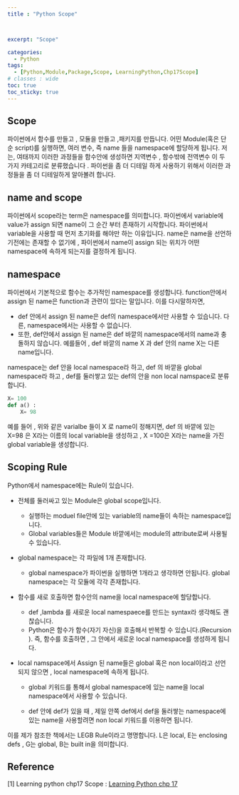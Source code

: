 ```yaml
---
title : "Python Scope"



excerpt: "Scope"

categories:
  - Python
tags:
  - [Python,Module,Package,Scope, LearningPython,Chp17Scope]
# classes : wide
toc: true
toc_sticky: true
---
```

## Scope

파이썬에서 함수를 만들고 , 모듈을 만들고 ,패키지를 만듭니다. 어떤 Module(혹은 단순 script)를 실행하면, 여러 변수, 즉 name 들을 namespace에 할당하게 됩니다. 저는, 여태까지 이러한 과정들을 함수안에 생성하면 지역변수 , 함수밖에 전역변수 이 두 가지 카테고리로 분류했습니다 . 파이썬을 좀 더 디테일 하게 사용하기 위해서 이러한 과정들을 좀 더 디테일하게 알아볼려 합니다.

## name and scope

파이썬에서 scope라는 term은 namespace를 의미합니다. 파이썬에서 variable에 value가 assign 되면 name이 그 순간 부터 존재하기 시작합니다.  파이썬에서 variable을 사용할 때 먼저 초기화를 해야만 하는 이유입니다. name은 name을 선언하기전에는 존재할 수 없기에 ,  파이썬에서 name이 assign 되는 위치가 어떤 namespace에 속하게 되는지를 결정하게 됩니다.

## namespace

파이썬에서 기본적으로 함수는 추가적인 namespace를 생성합니다. function안에서 assign 된 name은 function과 관련이 있다는 말입니다. 이를 다시말하자면,

- def 안에서 assign 된 name은 def의 namespace에서만 사용할 수 있습니다.  다른, namespace에서는 사용할 수 없습니다. 
- 또한, def안에서 assign 된 name은 def 바깥의 namespace에서의 name과 충돌하지 않습니다.  예를들어 , def 바깥의 name X 과 def 안의 name X는 다른 name입니다.

 namespace는 def 안을 local namespace라 하고,  def 의 바깥을 global namespace라 하고  , def를 둘러쌓고 있는 def의 안을 non local namspace로 분류합니다.



```python
X= 100
def a() :
	X= 98
```

예를 들어 , 위와 같은 varialbe 들이  X 로 name이 정해지면, def 의 바깥에 있는 X=98 은 X라는 이름의 local variable을 생성하고 , X =100은 X라는 name을 가진 global variable을 생성합니다. 



## Scoping Rule

Python에서 namespace에는 Rule이 있습니다.

- 전체를 둘러싸고 있는 Module은 global scope입니다.

  - 실행하는 moduel file안에 있는 variable의 name들이 속하는 namespace입니다.
  - Global variables들은 Module 바깥에서는 module의 attribute로써 사용될 수 있습니다.

- global namespace는 각 파일에 1개 존재합니다.

  - global namespace가 파이썬을 실행하면 1개라고 생각하면 안됩니다. global namespace는 각 모듈에 각각 존재합니다.

- 함수를 새로 호출하면 함수안의 name을 local namespace에 할당합니다.

  - def ,lambda 를 새로운 local namespaece를 만드는 syntax라 생각해도 괜찮습니다.
  - Python은 함수가 함수(자기 자신)을 호출해서 반복할 수 있습니다.(Recursion ). 즉, 함수를 호출하면 , 그 안에서 새로운 local namespace를 생성하게 됩니다.

- local namspace에서 Assign 된 name들은 global 혹은 non local이라고 선언되지 않으면  , local namespace에 속하게 됩니다.

  - global 키워드를 통해서 global namespace에 있는 name을 local namespace에서 사용할 수 있습니다.

  - def 안에 def가 있을 때 , 제일 안쪽 def에서 def을 둘러쌓는  namespace에 있는 name을 사용할려면 non local 키워드를 이용하면 됩니다.

이를 제가 참조한 책에서는 LEGB Rule이라고 명명합니다. L은 local, E는 enclosing defs , G는 global, B는 built in을 의미합니다.

## Reference

[1] Learning python chp17 Scope :  [Learning Python chp 17](https://www.google.co.kr/url?sa=t&amp;rct=j&amp;q=&amp;esrc=s&amp;source=web&amp;cd=&amp;cad=rja&amp;uact=8&amp;ved=2ahUKEwjZ7d_Fj471AhXLdXAKHYArDi8QFnoECAQQAQ&amp;url=https%3A%2F%2Fwww.amazon.com%2FLearning-Python-Powerful-Object-Oriented-Programming-ebook%2Fdp%2FB00DDZPC9S&amp;usg=AOvVaw3OQRO0BHmts707N8L_VY0O)

